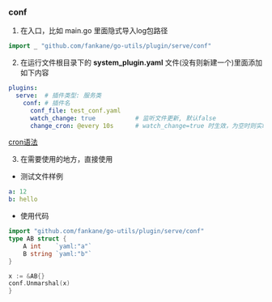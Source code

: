 ### conf
1. 在入口，比如 main.go 里面隐式导入log包路径
```go 
import _ "github.com/fankane/go-utils/plugin/serve/conf"
```

2. 在运行文件根目录下的 **system_plugin.yaml** 文件(没有则新建一个)里面添加如下内容
```yaml
plugins:
  serve:  # 插件类型: 服务类
    conf: # 插件名
      conf_file: test_conf.yaml
      watch_change: true           # 监听文件更新, 默认false
      change_cron: @every 10s      # watch_change=true 时生效，为空时则实时更新
```
[cron语法](../../../utime/README.md)

3. 在需要使用的地方，直接使用
- 测试文件样例
```yaml
a: 12
b: hello
```
- 使用代码
```go
import "github.com/fankane/go-utils/plugin/serve/conf"
type AB struct {
    A int    `yaml:"a"`
    B string `yaml:"b"`
}

x := &AB{}
conf.Unmarshal(x)
}
```



